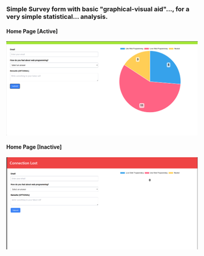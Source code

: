 ### Simple Survey form with basic "graphical-visual aid"..., for a very simple statistical... analysis. 


#### Home Page [Active]
![Home Active](./frontend/docs/img/home-active.png)


#### Home Page [Inactive]
![Home Active](./frontend/docs/img/home-inactive.png)